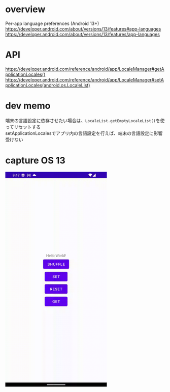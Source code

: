 # overview
Per-app language preferences (Android 13+)<br>
https://developer.android.com/about/versions/13/features#app-languages<br>
https://developer.android.com/about/versions/13/features/app-languages<br>

# API
https://developer.android.com/reference/android/app/LocaleManager#getApplicationLocales()<br>
https://developer.android.com/reference/android/app/LocaleManager#setApplicationLocales(android.os.LocaleList)<br>

# dev memo
端末の言語設定に依存させたい場合は、`LocaleList.getEmptyLocaleList()`を使ってリセットする<br>
setApplicationLocalesでアプリ内の言語設定を行えば、端末の言語設定に影響受けない<br>


# capture OS 13

<img src="https://github.com/LeoAndo/android-per-app-language-preferences-samples/blob/main/capture.gif" width=320 />
